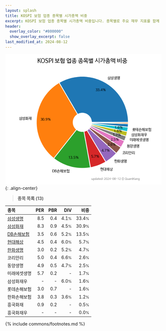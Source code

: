 ```yaml
---
layout: splash
title: KOSPI 보험 업종 종목별 시가총액 비중
excerpt: KOSPI 보험 업종 종목별 시가총액 비중입니다. 종목별로 주요 재무 지표를 함께 표시합니다.
header:
  overlay_color: "#800000"
  show_overlay_excerpt: false
last_modified_at: 2024-08-12
---
```



![KOSPI 보험 업종 종목별 시가총액 비중](/stats/sector/images/kospi_업종_보험_종목.png){: .align-center}


> **종목 목록 (13)**<a id="list"></a>

| **종목** | **PER** | **PBR** | **DIV** | **비중** |
| :------- | ------: | ------: | ------: | -------: |
| [삼성생명](/032830/) | 8.5 | 0.4 | 4.1<small>%</small> | 33.4<small>%</small> |
| [삼성화재](/000810/) | 8.3 | 0.9 | 4.5<small>%</small> | 30.9<small>%</small> |
| [DB손해보험](/005830/) | 3.5 | 0.6 | 5.2<small>%</small> | 13.5<small>%</small> |
| [현대해상](/001450/) | 4.5 | 0.4 | 6.0<small>%</small> | 5.7<small>%</small> |
| [한화생명](/088350/) | 3.0 | 0.2 | 5.2<small>%</small> | 4.7<small>%</small> |
| 코리안리 | 5.0 | 0.4 | 6.6<small>%</small> | 2.6<small>%</small> |
| 동양생명 | 4.9 | 0.5 | 4.7<small>%</small> | 2.5<small>%</small> |
| 미래에셋생명 | 5.7 | 0.2 | - | 1.7<small>%</small> |
| 삼성화재우 | - | - | 6.0<small>%</small> | 1.6<small>%</small> |
| 롯데손해보험 | 3.0 | 0.7 | - | 1.6<small>%</small> |
| 한화손해보험 | 3.8 | 0.3 | 3.6<small>%</small> | 1.2<small>%</small> |
| 흥국화재 | 0.9 | 0.2 | - | 0.5<small>%</small> |
| 흥국화재우 | - | - | - | 0.0<small>%</small> |

{% include commons/footnotes.md %}